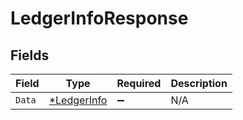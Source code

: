 # LedgerInfoResponse


## Fields

| Field                                            | Type                                             | Required                                         | Description                                      |
| ------------------------------------------------ | ------------------------------------------------ | ------------------------------------------------ | ------------------------------------------------ |
| `Data`                                           | [*LedgerInfo](../../models/shared/ledgerinfo.md) | :heavy_minus_sign:                               | N/A                                              |